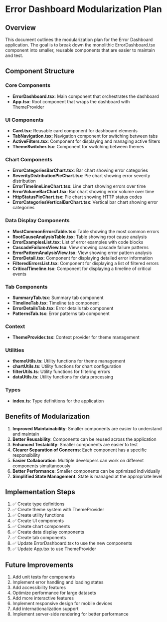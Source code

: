 # Error Dashboard Modularization Plan

## Overview

This document outlines the modularization plan for the Error Dashboard application. The goal is to break down the monolithic ErrorDashboard.tsx component into smaller, reusable components that are easier to maintain and test.

## Component Structure

### Core Components

- **ErrorDashboard.tsx**: Main component that orchestrates the dashboard
- **App.tsx**: Root component that wraps the dashboard with ThemeProvider

### UI Components

- **Card.tsx**: Reusable card component for dashboard elements
- **TabNavigation.tsx**: Navigation component for switching between tabs
- **ActiveFilters.tsx**: Component for displaying and managing active filters
- **ThemeSwitcher.tsx**: Component for switching between themes

### Chart Components

- **ErrorCategoriesBarChart.tsx**: Bar chart showing error categories
- **SeverityDistributionPieChart.tsx**: Pie chart showing error severity distribution
- **ErrorTimelineLineChart.tsx**: Line chart showing errors over time
- **ErrorVolumeBarChart.tsx**: Bar chart showing error volume over time
- **HttpStatusPieChart.tsx**: Pie chart showing HTTP status codes
- **ErrorCategoriesVerticalBarChart.tsx**: Vertical bar chart showing error categories

### Data Display Components

- **MostCommonErrorsTable.tsx**: Table showing the most common errors
- **RootCauseAnalysisTable.tsx**: Table showing root cause analysis
- **ErrorExamplesList.tsx**: List of error examples with code blocks
- **CascadeFailuresView.tsx**: View showing cascade failure patterns
- **ErrorPatternAnalysisView.tsx**: View showing error pattern analysis
- **ErrorDetail.tsx**: Component for displaying detailed error information
- **FilteredErrorsList.tsx**: Component for displaying a list of filtered errors
- **CriticalTimeline.tsx**: Component for displaying a timeline of critical events

### Tab Components

- **SummaryTab.tsx**: Summary tab component
- **TimelineTab.tsx**: Timeline tab component
- **ErrorDetailsTab.tsx**: Error details tab component
- **PatternsTab.tsx**: Error patterns tab component

### Context

- **ThemeProvider.tsx**: Context provider for theme management

### Utilities

- **themeUtils.ts**: Utility functions for theme management
- **chartUtils.ts**: Utility functions for chart configuration
- **filterUtils.ts**: Utility functions for filtering errors
- **dataUtils.ts**: Utility functions for data processing

### Types

- **index.ts**: Type definitions for the application

## Benefits of Modularization

1. **Improved Maintainability**: Smaller components are easier to understand and maintain
2. **Better Reusability**: Components can be reused across the application
3. **Enhanced Testability**: Smaller components are easier to test
4. **Clearer Separation of Concerns**: Each component has a specific responsibility
5. **Easier Collaboration**: Multiple developers can work on different components simultaneously
6. **Better Performance**: Smaller components can be optimized individually
7. **Simplified State Management**: State is managed at the appropriate level

## Implementation Steps

1. ✅ Create type definitions
2. ✅ Create theme system with ThemeProvider
3. ✅ Create utility functions
4. ✅ Create UI components
5. ✅ Create chart components
6. ✅ Create data display components
7. ✅ Create tab components
8. ✅ Update ErrorDashboard.tsx to use the new components
9. ✅ Update App.tsx to use ThemeProvider

## Future Improvements

1. Add unit tests for components
2. Implement error handling and loading states
3. Add accessibility features
4. Optimize performance for large datasets
5. Add more interactive features
6. Implement responsive design for mobile devices
7. Add internationalization support
8. Implement server-side rendering for better performance